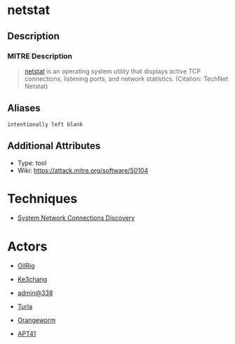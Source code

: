 
# netstat

## Description

### MITRE Description

> [netstat](https://attack.mitre.org/software/S0104) is an operating system utility that displays active TCP connections, listening ports, and network statistics. (Citation: TechNet Netstat)

## Aliases

```
intentionally left blank
```

## Additional Attributes

* Type: tool
* Wiki: https://attack.mitre.org/software/S0104

# Techniques


* [System Network Connections Discovery](../techniques/System-Network-Connections-Discovery.md)


# Actors


* [OilRig](../actors/OilRig.md)

* [Ke3chang](../actors/Ke3chang.md)
    
* [admin@338](../actors/admin@338.md)
    
* [Turla](../actors/Turla.md)
    
* [Orangeworm](../actors/Orangeworm.md)
    
* [APT41](../actors/APT41.md)
    
